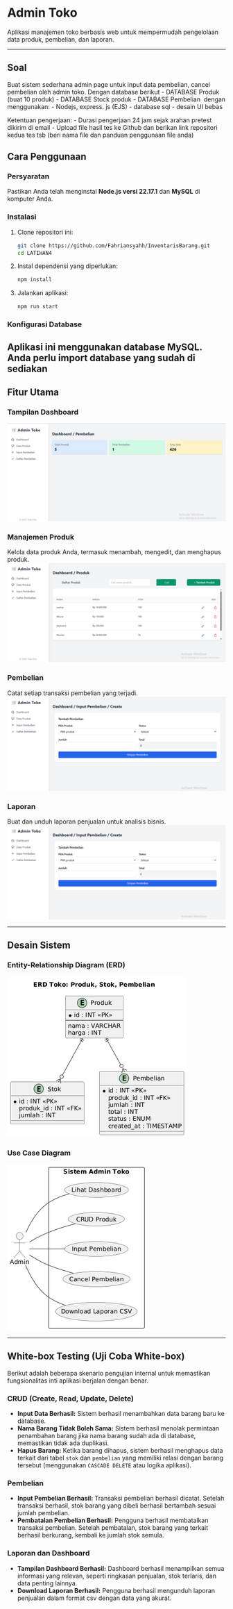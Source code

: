 
# Admin Toko

Aplikasi manajemen toko berbasis web untuk mempermudah pengelolaan data produk, pembelian, dan laporan.

---
## Soal 

Buat sistem sederhana admin page untuk input data pembelian, cancel pembelian oleh admin toko.
Dengan database berikut
‎- DATABASE Produk (buat 10 produk)
‎- DATABASE Stock produk
‎- DATABASE Pembelian
‎
‎dengan menggunakan:
‎- Nodejs, express. js (EJS)
‎- database sql
‎- desain UI bebas

‎Ketentuan pengerjaan:
‎- Durasi pengerjaan 24 jam sejak arahan pretest dikirim di email
‎- Upload file hasil tes ke Github dan berikan link repositori kedua tes tsb (beri nama file dan panduan penggunaan file anda)

## Cara Penggunaan

### Persyaratan

Pastikan Anda telah menginstal **Node.js versi 22.17.1** dan **MySQL** di komputer Anda.

### Instalasi

1.  Clone repositori ini:
    ```bash
    git clone https://github.com/Fahriansyahh/InventarisBarang.git
    cd LATIHAN4
    ```

2.  Instal dependensi yang diperlukan:
    ```bash
    npm install
    ```

3.  Jalankan aplikasi:
    ```bash
    npm run start
    ```

### Konfigurasi Database

Aplikasi ini menggunakan database **MySQL**. Anda perlu import database yang sudah di sediakan
---

## Fitur Utama

### Tampilan Dashboard
![Dashboard Admin Toko](src/images/dashboard.png)

### Manajemen Produk
Kelola data produk Anda, termasuk menambah, mengedit, dan menghapus produk.
![Tampilan Manajemen Produk](src/images/produk.png)

### Pembelian
Catat setiap transaksi pembelian yang terjadi.
![Tampilan Pembelian](src/images/pembelian.png)

### Laporan
Buat dan unduh laporan penjualan untuk analisis bisnis.
![Tampilan Laporan](src/images/laporan.png)

---

## Desain Sistem

### Entity-Relationship Diagram (ERD)
![Diagram ERD](src/images/erd.png)

### Use Case Diagram
![Diagram Use Case](src/images/usecase.png)

---

## White-box Testing (Uji Coba White-box)

Berikut adalah beberapa skenario pengujian internal untuk memastikan fungsionalitas inti aplikasi berjalan dengan benar.

### CRUD (Create, Read, Update, Delete)
* **Input Data Berhasil:** Sistem berhasil menambahkan data barang baru ke database.
* **Nama Barang Tidak Boleh Sama:** Sistem berhasil menolak permintaan penambahan barang jika nama barang sudah ada di database, memastikan tidak ada duplikasi.
* **Hapus Barang:** Ketika barang dihapus, sistem berhasil menghapus data terkait dari tabel `stok` dan `pembelian` yang memiliki relasi dengan barang tersebut (menggunakan `CASCADE DELETE` atau logika aplikasi).

### Pembelian
* **Input Pembelian Berhasil:** Transaksi pembelian berhasil dicatat. Setelah transaksi berhasil, stok barang yang dibeli berhasil bertambah sesuai jumlah pembelian.
* **Pembatalan Pembelian Berhasil:** Pengguna berhasil membatalkan transaksi pembelian. Setelah pembatalan, stok barang yang terkait berhasil berkurang, kembali ke jumlah stok semula.

### Laporan dan Dashboard
* **Tampilan Dashboard Berhasil:** Dashboard berhasil menampilkan semua informasi yang relevan, seperti ringkasan penjualan, stok terlaris, dan data penting lainnya.
* **Download Laporan Berhasil:** Pengguna berhasil mengunduh laporan penjualan dalam format csv dengan data yang akurat.
